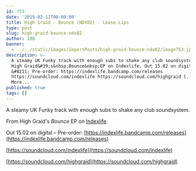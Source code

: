 ```yaml
---
id: 753
date: '2019-02-11T00:00:00'
title: High Graid - Bounce (NDX02) - Loose Lips
type: post
slug: high-graid-bounce-ndx02
author: 100
banner:
  - ../../static/images/importPosts/high-graid-bounce-ndx02/image753.jpeg
description: >-
  A steamy UK Funky track with enough subs to shake any club soundsystem. From
  High Graid&#39;s&nbsp;Bounce&nbsp;EP on Indexlife. Out 15.02 on digital
  &#8211; Pre-order: https://indexlife.bandcamp.com/releases
  https://soundcloud.com/indexlife https://soundcloud.com/highgraid [...]Read
  More...
published: true
tags: []
---
```

A steamy UK Funky track with enough subs to shake any club soundsystem.

From High Graid's _Bounce_ EP on [Indexlife](https://indexlife.bandcamp.com/merch/alex-index-cosmic-calling-ep-t-shirt).

Out 15.02 on digital – Pre-order: [https://indexlife.bandcamp.com/releases](https://indexlife.bandcamp.com/releases)

[https://soundcloud.com/indexlife](https://soundcloud.com/indexlife)

[https://soundcloud.com/highgraid](https://soundcloud.com/highgraid)